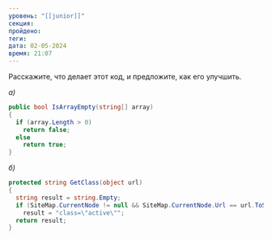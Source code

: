 ```yaml
---
уровень: "[[junior]]"
секция: 
пройдено: 
теги: 
дата: 02-05-2024
время: 21:07
---
```

Расскажите, что делает этот код, и предложите, как его улучшить.

_а)_
```csharp
public bool IsArrayEmpty(string[] array)  
{  
  if (array.Length > 0)  
    return false;  
  else  
    return true;  
}
```

_б)_
```c#
protected string GetClass(object url)  
{  
  string result = string.Empty;  
  if (SiteMap.CurrentNode != null && SiteMap.CurrentNode.Url == url.ToString())  
    result = "class=\"active\"";  
  return result;  
}
```